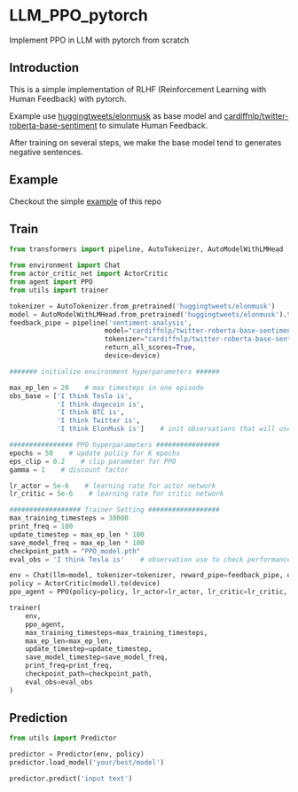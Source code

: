 # LLM_PPO_pytorch
Implement PPO in LLM with pytorch from scratch

## Introduction
This is a simple implementation of RLHF (Reinforcement Learning with Human Feedback) with pytorch.

Example use [huggingtweets/elonmusk](https://huggingface.co/huggingtweets/elonmusk) as base model and [cardiffnlp/twitter-roberta-base-sentiment](https://huggingface.co/cardiffnlp/twitter-roberta-base-sentiment) to simulate Human Feedback.

After training on several steps, we make the base model tend to generates negative sentences.

## Example
Checkout the simple [example](https://github.com/Mtingggg/LLM_PPO_pytorch/blob/main/example.ipynb) of this repo

## Train
```py
from transformers import pipeline, AutoTokenizer, AutoModelWithLMHead

from environment import Chat
from actor_critic_net import ActorCritic
from agent import PPO
from utils import trainer

tokenizer = AutoTokenizer.from_pretrained('huggingtweets/elonmusk')
model = AutoModelWithLMHead.from_pretrained('huggingtweets/elonmusk').to(device)
feedback_pipe = pipeline('sentiment-analysis',
                        model="cardiffnlp/twitter-roberta-base-sentiment",
                        tokenizer="cardiffnlp/twitter-roberta-base-sentiment",
                        return_all_scores=True, 
                        device=device)

####### initialize environment hyperparameters ######

max_ep_len = 20    # max timesteps in one episode
obs_base = ['I think Tesla is', 
            'I think dogecoin is', 
            'I think BTC is', 
            'I think Twitter is', 
            'I think ElonMusk is']    # init observations that will use to run the episodes

################ PPO hyperparameters ################
epochs = 50    # update policy for K epochs
eps_clip = 0.2    # clip parameter for PPO
gamma = 1    # discount factor

lr_actor = 5e-6    # learning rate for actor network
lr_critic = 5e-6    # learning rate for critic network

################## Trainer Setting ##################
max_training_timesteps = 30000
print_freq = 100
update_timestep = max_ep_len * 100
save_model_freq = max_ep_len * 100
checkpoint_path = "PPO_model.pth"
eval_obs = 'I think Tesla is'    # observation use to check performance after model update

env = Chat(llm=model, tokenizer=tokenizer, reward_pipe=feedback_pipe, obs_base=obs_base, max_gen_len=max_ep_len)
policy = ActorCritic(model).to(device)
ppo_agent = PPO(policy=policy, lr_actor=lr_actor, lr_critic=lr_critic, gamma=gamma, K_epochs=epochs, eps_clip=eps_clip)

trainer(
    env,
    ppo_agent,
    max_training_timesteps=max_training_timesteps,
    max_ep_len=max_ep_len,
    update_timestep=update_timestep,
    save_model_timestep=save_model_freq,
    print_freq=print_freq,
    checkpoint_path=checkpoint_path,
    eval_obs=eval_obs
)
```

## Prediction
```py
from utils import Predictor

predictor = Predictor(env, policy)
predictor.load_model('your/best/model')

predictor.predict('input text')
```
